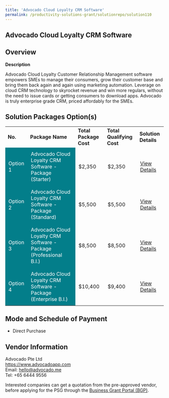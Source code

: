 ```yaml
---
title: 'Advocado Cloud Loyalty CRM Software'
permalink: /productivity-solutions-grant/solutionrepo/solution110
---
```


## Advocado Cloud Loyalty CRM Software

## Overview

**Description**

Advocado Cloud Loyalty Customer Relationship Management software empowers SMEs to manage their consumers, grow their customer base and bring them back again and again using marketing automation. Leverage on cloud CRM technology to skyrocket revenue and win more regulars, without the need to issue cards or getting consumers to download apps. Advocado is truly enterprise grade CRM, priced affordably for the SMEs.

## Solution Packages Option(s)

<table>
<tr>
<td><b>No.</b></td>
<td><b>Package Name</b></td>
<td><b>Total Package Cost</b></td>
<td><b>Total Qualifying Cost</b></td>
<td><b>Solution Details</b></td>
</tr>
<tr>
<td style='padding: 10px; background-color: #037E8A; color: #FFFFFF;'>Option 1</td>
<td style='padding: 10px; background-color: #037E8A; color: #FFFFFF;'>Advocado Cloud Loyalty CRM Software - Package (Starter)</td>
<td style='padding: 10px;'>$2,350</td>
<td style='padding: 10px;'>$2,350</td>
<td style='padding: 10px;'><a href='https://www.gobusiness.gov.sg/images/psg/Advocado_20200085_Annex_3_20200625145311_Part_1.pdf' target='_blank'>View Details</a></td>
</tr>
<tr>
<td style='padding: 10px; background-color: #037E8A; color: #FFFFFF;'>Option 2</td>
<td style='padding: 10px; background-color: #037E8A; color: #FFFFFF;'>Advocado Cloud Loyalty CRM Software - Package (Standard)</td>
<td style='padding: 10px;'>$5,500</td>
<td style='padding: 10px;'>$5,500</td>
<td style='padding: 10px;'><a href='https://www.gobusiness.gov.sg/images/psg/Advocado_20200085_Annex_3_20200625145311_Part_2.pdf' target='_blank'>View Details</a></td>
</tr>
<tr>
<td style='padding: 10px; background-color: #037E8A; color: #FFFFFF;'>Option 3</td>
<td style='padding: 10px; background-color: #037E8A; color: #FFFFFF;'>Advocado Cloud Loyalty CRM Software - Package (Professional B.I.)</td>
<td style='padding: 10px;'>$8,500</td>
<td style='padding: 10px;'>$8,500</td>
<td style='padding: 10px;'><a href='https://www.gobusiness.gov.sg/images/psg/Advocado_20200085_Annex_3_20200625145311_Part_3.pdf' target='_blank'>View Details</a></td>
</tr>
<tr>
<td style='padding: 10px; background-color: #037E8A; color: #FFFFFF;'>Option 4</td>
<td style='padding: 10px; background-color: #037E8A; color: #FFFFFF;'>Advocado Cloud Loyalty CRM Software - Package (Enterprise B.I.)</td>
<td style='padding: 10px;'>$10,400</td>
<td style='padding: 10px;'>$9,400</td>
<td style='padding: 10px;'><a href='https://www.gobusiness.gov.sg/images/psg/Advocado_20200085_Annex_3_20200625145311_Part_4.pdf' target='_blank'>View Details</a></td>
</tr>
</table>

## Mode and Schedule of Payment

 - Direct Purchase

## Vendor Information

 Advocado Pte Ltd<br>https://www.advocadoapp.com<br>Email: hello@advocado.me<br>Tel: +65 6444 9556

Interested companies can get a quotation from the pre-approved vendor, before applying for the PSG through the <a href='https://www.businessgrants.gov.sg/' target='_blank' rel='noopener'>Business Grant Portal (BGP)</a>.

<script src="/jquery/resize-tables.js"></script>
